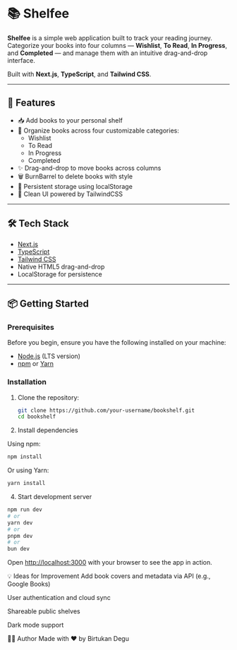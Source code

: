 # 📚 Shelfee

**Shelfee** is a simple web application built to track your reading journey. Categorize your books into four columns — **Wishlist**, **To Read**, **In Progress**, and **Completed** — and manage them with an intuitive drag-and-drop interface.

Built with **Next.js**, **TypeScript**, and **Tailwind CSS**.

---

## 🚀 Features

- 📥 Add books to your personal shelf
- 📌 Organize books across four customizable categories:
  - Wishlist
  - To Read
  - In Progress
  - Completed
- ✨ Drag-and-drop to move books across columns
- 🗑️ BurnBarrel to delete books with style
- 💾 Persistent storage using localStorage
- 🧹 Clean UI powered by TailwindCSS

---

## 🛠 Tech Stack

- [Next.js](https://nextjs.org/)
- [TypeScript](https://www.typescriptlang.org/)
- [Tailwind CSS](https://tailwindcss.com/)
- Native HTML5 drag-and-drop
- LocalStorage for persistence

---

## 📦 Getting Started

### Prerequisites

Before you begin, ensure you have the following installed on your machine:

- [Node.js](https://nodejs.org/) (LTS version)
- [npm](https://www.npmjs.com/) or [Yarn](https://yarnpkg.com/)

### Installation

1. Clone the repository:

   ```bash
   git clone https://github.com/your-username/bookshelf.git
   cd bookshelf
   ```

2. Install dependencies

Using npm:

```bash
npm install
```

Or using Yarn:

```bash
yarn install
```

4. Start development server

```bash
npm run dev
# or
yarn dev
# or
pnpm dev
# or
bun dev
```

Open [http://localhost:3000](http://localhost:3000) with your browser to see the app in action.


💡 Ideas for Improvement
Add book covers and metadata via API (e.g., Google Books)

User authentication and cloud sync

Shareable public shelves

Dark mode support

🧑‍💻 Author
Made with ❤️ by Birtukan Degu
